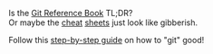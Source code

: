 Is the [Git Reference Book](https://git-scm.com/book/en/v2) TL;DR?
<br>Or maybe the [cheat](https://services.github.com/on-demand/downloads/github-git-cheat-sheet.pdf) [sheets](https://education.github.com/git-cheat-sheet-education.pdf) just look like gibberish.

Follow this [step-by-step guide](http://rogerdudler.github.io/git-guide/) on how to "git" good!
